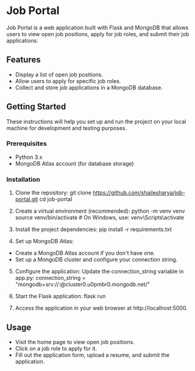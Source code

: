 # Job Portal

Job Portal is a web application built with Flask and MongoDB that allows users to view open job positions, apply for job roles, and submit their job applications.

## Features

- Display a list of open job positions.
- Allow users to apply for specific job roles.
- Collect and store job applications in a MongoDB database.

## Getting Started

These instructions will help you set up and run the project on your local machine for development and testing purposes.

### Prerequisites

- Python 3.x
- MongoDB Atlas account (for database storage)

### Installation

1. Clone the repository:
   git clone https://github.com/shailesharya/job-portal.git
   cd job-portal
   
2. Create a virtual environment (recommended):
   python -m venv venv
   source venv/bin/activate  # On Windows, use: venv\Scripts\activate
   
3. Install the project dependencies:
   pip install -r requirements.txt
   
4. Set up MongoDB Atlas:
  - Create a MongoDB Atlas account if you don't have one.
  - Set up a MongoDB cluster and configure your connection string.
    
5. Configure the application:
   Update the connection_string variable in app.py:
   connection_string = "mongodb+srv://<user>:<password>@cluster0.u0pmbr0.mongodb.net/"

7. Start the Flask application:
   flask run

8. Access the application in your web browser at http://localhost:5000.



## Usage
- Visit the home page to view open job positions.
- Click on a job role to apply for it.
- Fill out the application form, upload a resume, and submit the application.


 
